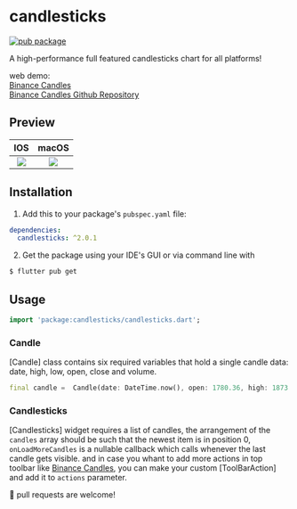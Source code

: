# candlesticks

[![pub package](https://img.shields.io/badge/pub-v2.0.1-orange.svg)](https://pub.dev/packages/candlesticks)

A high-performance full featured candlesticks chart for all platforms!

web demo:</br>
[Binance Candles](https://rmzy.dev/candlesticks/)</br>
[Binance Candles Github Repository](https://github.com/r-mzy47/binance_candles)

## Preview
|IOS	|macOS		|
|:------------:|:------------:|
|	[![](https://github.com/r-mzy47/candlesticks/blob/develop/example_ios.gif)](https://github.com/r-mzy47/candlesticks/blob/master/example/lib/main.dart)   |	[![](https://github.com/r-mzy47/candlesticks/blob/develop/example_macOS.gif)](https://github.com/r-mzy47/candlesticks/blob/master/example/lib/main.dart) | 

## Installation

1. Add this to your package's `pubspec.yaml` file:

```yaml
dependencies:
  candlesticks: ^2.0.1
```

2. Get the package using your IDE's GUI or via command line with

```bash
$ flutter pub get
```

## Usage

```dart
import 'package:candlesticks/candlesticks.dart';
```

### Candle

[Candle] class contains six required variables that hold a single candle data: date, high, low, open, close and volume.

```dart
final candle =  Candle(date: DateTime.now(), open: 1780.36, high: 1873.93, low: 1755.34, close: 1848.56, volume: 0);
```

### Candlesticks

[Candlesticks] widget requires a list of candles, the arrangement of the `candles` array should be such that the newest item is in position 0, `onLoadMoreCandles` is a nullable callback which calls whenever the last candle gets visible. and in case you whant to add more actions in top toolbar like [Binance Candles](https://rmzy.dev/candlesticks/), you can make your custom [ToolBarAction] and add it to `actions` parameter.

🍺 pull requests are welcome!
